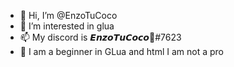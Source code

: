 - 👋 Hi, I’m @EnzoTuCoco
- 👀 I’m interested in glua
- 📫 My discord is 𝙀𝙣𝙯𝙤𝙏𝙪𝘾𝙤𝙘𝙤🙊#7623
- 🧒 I am a beginner in GLua and html I am not a pro

<!---
EnzoTuCoco/EnzoTuCoco is a ✨ special ✨ repository because its `README.md` (this file) appears on your GitHub profile.
You can click the Preview link to take a look at your changes.
--->
